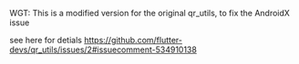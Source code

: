 
WGT: This is a modified version for the original qr_utils, to fix the AndroidX issue

see here for detials https://github.com/flutter-devs/qr_utils/issues/2#issuecomment-534910138

